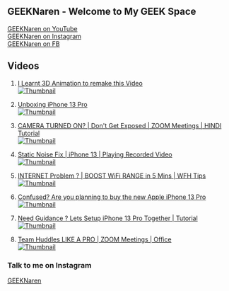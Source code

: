 ## GEEKNaren - Welcome to My GEEK Space

[GEEKNaren on YouTube](https://www.youtube.com/channel/UC9b5HjeayKls3UqSjTGRYMQ)<br/>
[GEEKNaren on Instagram](https://www.instagram.com/geeknaren)<br/>
[GEEKNaren on FB](https://www.facebook.com/geeknaren)

## Videos

1. [I Learnt 3D Animation to remake this Video](https://youtu.be/HOrMFuHGs5M)<br/>
[![Thumbnail](https://i9.ytimg.com/vi/HOrMFuHGs5M/mq1.jpg?sqp=CMivrI8G&rs=AOn4CLB5mUdISoQ64KkRJvv_kpGB7-Ziaw)](https://youtu.be/HOrMFuHGs5M)

2. [Unboxing iPhone 13 Pro](https://youtu.be/mqQ4xzKmULU)<br/>
[![Thumbnail](https://i9.ytimg.com/vi/mqQ4xzKmULU/mqdefault.jpg?v=61b63c69&sqp=CMivrI8G&rs=AOn4CLBDnbhhU5gDZsYIfKmSsIMa7Fv5jw)](https://youtu.be/mqQ4xzKmULU)

3. [CAMERA TURNED ON? | Don't Get Exposed | ZOOM Meetings | HINDI Tutorial](https://youtu.be/dH2KzFxuD_M)<br/>
[![Thumbnail](https://i9.ytimg.com/vi/dH2KzFxuD_M/mqdefault.jpg?v=61c861ab&sqp=CMivrI8G&rs=AOn4CLBoJBm33SpyZp7PGtXE5yhbP2NcoA)](https://youtu.be/dH2KzFxuD_M)

4. [Static Noise Fix | iPhone 13 | Playing Recorded Video](https://youtu.be/QgxViasTjqs)<br/>
[![Thumbnail](https://i9.ytimg.com/vi/QgxViasTjqs/mqdefault.jpg?v=61b63bdb&sqp=CPSxrI8G&rs=AOn4CLDmIGR5-k4iEzzQqRjaOVyLXjzhEA)](https://youtu.be/QgxViasTjqs)

5. [INTERNET Problem ? | BOOST WiFi RANGE in 5 Mins | WFH Tips](https://youtu.be/Pp8jHMgaUPU)<br/>
[![Thumbnail](https://i9.ytimg.com/vi_webp/Pp8jHMgaUPU/mqdefault.webp?v=61b6430a&sqp=CPSxrI8G&rs=AOn4CLDXAqN7yuxuhpJ49iymCaggsH5eUA)](https://youtu.be/Pp8jHMgaUPU)

6. [Confused? Are you planning to buy the new Apple iPhone 13 Pro](https://youtu.be/Mx4ZBJLvSrg)<br/>
[![Thumbnail](https://i9.ytimg.com/vi_webp/Mx4ZBJLvSrg/mqdefault.webp?v=61b6387b&sqp=CPSxrI8G&rs=AOn4CLBaLTyzE8iYCypFQcyu0Jrx7c5rxA)](https://youtu.be/Mx4ZBJLvSrg)

7. [Need Guidance ? Lets Setup iPhone 13 Pro Together | Tutorial](https://youtu.be/HK_n4K_Nudo)<br/>
[![Thumbnail](https://i9.ytimg.com/vi/HK_n4K_Nudo/mqdefault.jpg?v=61b63b66&sqp=CKC0rI8G&rs=AOn4CLBnDDTeM31wD6IjnMakDACRufcMaQ)](https://youtu.be/HK_n4K_Nudo)

8. [Team Huddles LIKE A PRO | ZOOM Meetings | Office](https://youtu.be/WEUtGnARSEA)<br/>
[![Thumbnail](https://i9.ytimg.com/vi/WEUtGnARSEA/mqdefault.jpg?v=61c8626c&sqp=CNC9rI8G&rs=AOn4CLDISp-jryR441btiISus0zEfk9JnQ)](https://youtu.be/WEUtGnARSEA)


### Talk to me on Instagram
[GEEKNaren](instagram.com/geeknaren)
